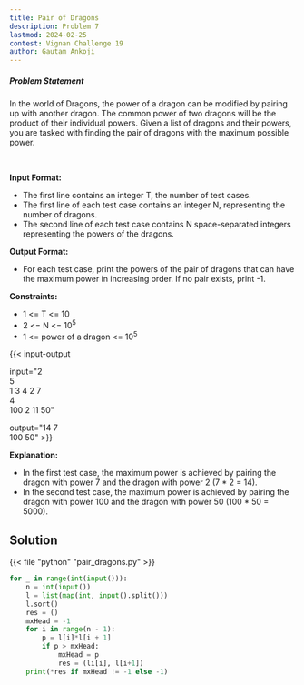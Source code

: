 ```yaml
---
title: Pair of Dragons
description: Problem 7
lastmod: 2024-02-25
contest: Vignan Challenge 19
author: Gautam Ankoji
---
```


##### Problem Statement

In the world of Dragons, the power of a dragon can be modified by pairing up with another dragon. The common power of two dragons will be the product of their individual powers.  Given a list of dragons and their powers, you are tasked with finding the pair of dragons with the maximum possible power.

</br>

**Input Format:**

* The first line contains an integer T, the number of test cases.
* The first line of each test case contains an integer N, representing the number of dragons.
* The second line of each test case contains N space-separated integers representing the powers of the dragons.

**Output Format:**

* For each test case, print the powers of the pair of dragons that can have the maximum power in increasing order.  If no pair exists, print -1.

**Constraints:**

* 1 <= T <= 10
* 2 <= N <= 10<sup>5</sup>
* 1 <= power of a dragon <= 10<sup>5</sup>

{{< input-output

input="2</br>5</br>1 3 4 2 7</br>4</br>100 2 11 50"

output="14 7</br>100 50" >}}

**Explanation:**

* In the first test case, the maximum power is achieved by pairing the dragon with power 7 and the dragon with power 2 (7 * 2 = 14).
* In the second test case, the maximum power is achieved by pairing the dragon with power 100 and the dragon with power 50 (100 * 50 = 5000).

## Solution

<!-- **Approach:** -->

{{< file "python" "pair_dragons.py" >}}

```py
for _ in range(int(input())):
    n = int(input())
    l = list(map(int, input().split()))
    l.sort()
    res = ()
    mxHead = -1
    for i in range(n - 1):
        p = l[i]*l[i + 1]
        if p > mxHead:
            mxHead = p
            res = (li[i], l[i+1])
    print(*res if mxHead != -1 else -1)
```

